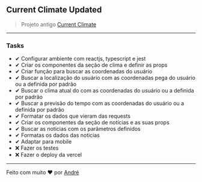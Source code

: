 ## Current Climate Updated

> Projeto antigo <a href="https://github.com/vianaandre/current_climate">Current Climate</a>

<hr />

### Tasks
<ul>
    <li>✔ Configurar ambiente com reactjs, typescript e jest</li>
    <li>✔  Criar os componentes da seção de clima e definir as props</li>
    <li>✔ Criar função para buscar as coordenadas do usuário</li>
    <li>✔ Buscar a localização do usuário com as coordenadas pega do usuário ou a definida por padrão</li>
    <li>✔ Buscar o clima atual do com as coordenadas do usuário ou a definida por padrão</li>
    <li>✔ Buscar a previsão do tempo com as coordenadas do usuário ou a definida por padrão</li>
    <li>✔ Formatar os dados que vieram das requests</li>
    <li>✔ Criar os componentes da seção de notícias e as suas props</li>
    <li>✔ Buscar as noticias com os parâmetros definidos</li>
    <li>✔ Formatas os dados das noticias</li>
    <li>✔ Adaptar para mobile</li>
    <li>❌ Fazer os testes</li>
    <li>❌ Fazer o deploy da vercel</li>
</ul>

<hr />

Feito com muito ❤ por <a href="https://github.com/vianaandre/">André</a>

